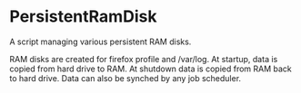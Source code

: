 # PersistentRamDisk
A script managing various persistent RAM disks.

RAM disks are created for firefox profile and /var/log. 
At startup, data is copied from hard drive to RAM. At 
shutdown data is copied from RAM back to hard drive.
Data can also be synched by any job scheduler. 

